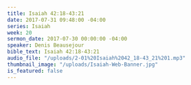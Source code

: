 ```yaml
---
title: Isaiah 42:18-43:21
date: 2017-07-31 09:48:00 -04:00
series: Isaiah
week: 20
sermon_date: 2017-07-30 00:00:00 -04:00
speaker: Denis Beausejour
bible_text: Isaiah 42:18-43:21
audio_file: "/uploads/2-01%20Isaiah%2042_18-43_21%201.mp3"
thumbnail_image: "/uploads/Isaiah-Web-Banner.jpg"
is_featured: false
---
```


